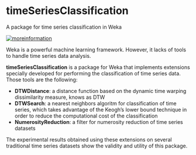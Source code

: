 # timeSeriesClassification
A package for time series classification in Weka

[![moreinformation](http://i.imgur.com/L88apDa.png)](https://www.researchgate.net/publication/290379731_Paquete_para_la_clasificacion_de_series_temporales_en_Weka)

Weka is a powerful machine learning framework. However, it lacks of tools to handle time series data analysis. 

**timeSeriesClassification** is a package for Weka that implements extensions specially developed for performing the classification of time series data. Those tools are the following: 
- **DTWDistance**: a distance function based on the dynamic time warping dissimilarity measure, knows as DTW 
- **DTWSearch**: a nearest neighbors algoritm for classification of time series, which takes advantage of the Keogh’s lower bound technique in order to reduce the computational cost of the classification
- **NumerosityReduction**: a filter for numerosity reduction of time series datasets

The experimental results obtained using these extensions on several traditional time series datasets show the validity and utility of this package.
